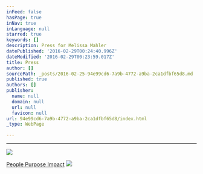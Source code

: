 ```yaml
---
inFeed: false
hasPage: true
inNav: true
inLanguage: null
starred: true
keywords: []
description: Press for Melissa Mahler
datePublished: '2016-02-29T00:24:40.996Z'
dateModified: '2016-02-29T00:23:59.017Z'
title: Press
author: []
sourcePath: _posts/2016-02-25-94e99cd6-7a9b-4772-a9ba-2ca1dfbf65d8.md
published: true
authors: []
publisher:
  name: null
  domain: null
  url: null
  favicon: null
url: 94e99cd6-7a9b-4772-a9ba-2ca1dfbf65d8/index.html
_type: WebPage

---
```

****
![](https://the-grid-user-content.s3-us-west-2.amazonaws.com/221a5611-27ea-4906-acdf-a670498ed490.jpg)

[People Purpose Impact][0]
![](https://the-grid-user-content.s3-us-west-2.amazonaws.com/9de6892f-9be9-445d-ad2f-c57f68b37a47.jpg)

[0]: https://thegrid.ai/melissamahler/new-digital-magazine-people-purpose-impact-launches-intern/